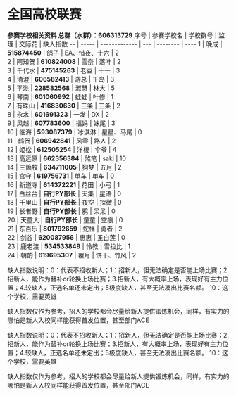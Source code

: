全国高校联赛
=============

**参赛学校相关资料 总群（水群）：606313729** 
 序号 | 参赛学校名 | 学校群号          | 监理  | 交际花      | 缺人指数 
 -- | ----- | ------------- | --- | -------- | ---- 
 1  | 晚成    | **515874450** | 鸽子  | EA、惜夜、十六 | 2    
 2  | 阿知贺   | **610824008** | 雪奈  | 落叶       | 2    
 3  | 千代水   | **475145263** | 老豆  | 十一       | 3    
 4  | 清澄    | **606582413** | 游总  | 千岛       | 3    
 5  | 平泷    | **228582568** | 淑慧  | 林大       | 5    
 6  | 琴南    | **601060992** | 蛙蛙  | 叶修       | 1    
 7  | 有珠山   | **416830630** | 三条  | 三条       | 2    
 8  | 永水    | **601691323** | 一发  | DX       | 2    
 9  | 风越    | **607783600** | 福妈  | 妹尾       | 3    
 10 | 临海    | **593087379** | 冰淇淋 | 星星、马尾    | 0    
 11 | 鹤贺    | **606942841** | 风零  | 路人       | 2    
 12 | 姬松    | **612505254** | 洋榎  | 伞爷       | 4    
 13 | 高远原   | **662356384** | 煞笔  | saki     | 10   
 14 | 三箇牧   | **634711005** | 狗梦  | 五月       | 2    
 15 | 宫守    | **619756731** | 单车  | 单车       | 0    
 16 | 新道寺   | **614372221** | 花田  | 小弓       | 1    
 17 | 白丝台   | **自行PY部长**    | 天集  | 星语       | 0    
 18 | 千里山   | **自行PY部长**    | 夜空  | 探微       | 0    
 19 | 长者野   | **自行PY部长**    | 鸦   | 呆呆       | 0    
 20 | 天童大   | **自行PY部长**    | 童童  | 空痕       | 0    
 21 | 东百乐   | **801792659** | 蛇怪  | 勇者       | 2    
 22 | 剑谷    | **620087956** | 惠惠  | 圣白莲      | 0    
 23 | 鹿老渡   | **534533849** | 怜教  | 雪拉比      | 1    
 24 | 朝酌    | **619695307** | 覆月  | 饼干、竹风    | 2    

缺人指数说明：0：代表不招收新人；1：招新人，但无法确定是否能上场比赛；2.招新人，能作为替补or轮换上场比赛；3.招新人，有大概率上场，表现好有主力位置；4.较缺人，正选名单还未定出；5极度缺人，甚至无法凑出比赛名额。
10：这个学校，需要英雄

缺人指数仅作为参考，招人的学校都会尽量给新人提供锻炼机会，同样，有实力的哪怕是新人入校同样能获得首发位置，甚至部门ACE


缺人指数说明：0：代表不招收新人；1：招新人，但无法确定是否能上场比赛；2.招新人，能作为替补or轮换上场比赛；3.招新人，有大概率上场，表现好有主力位置；4.较缺人，正选名单还未定出；5极度缺人，甚至无法凑出比赛名额。
10：这个学校，需要英雄

缺人指数仅作为参考，招人的学校都会尽量给新人提供锻炼机会，同样，有实力的哪怕是新人入校同样能获得首发位置，甚至部门ACE

